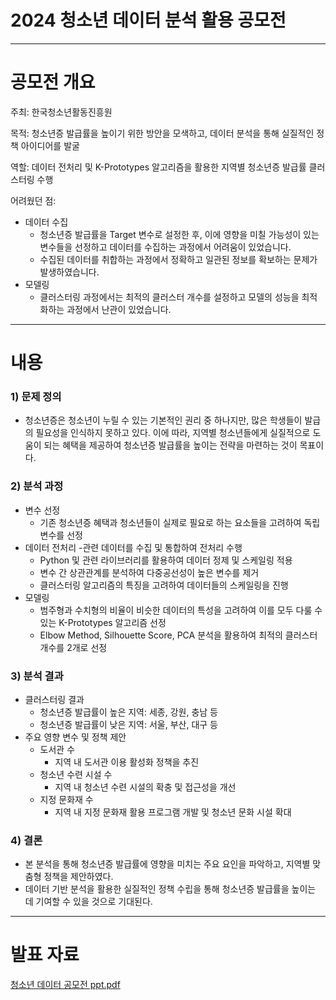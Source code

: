 # 2024 청소년 데이터 분석 활용 공모전
---------------------

# 공모전 개요
주최: 한국청소년활동진흥원

목적: 청소년증 발급률을 높이기 위한 방안을 모색하고, 데이터 분석을 통해 실질적인 정책 아이디어를 발굴

역할: 데이터 전처리 및 K-Prototypes 알고리즘을 활용한 지역별 청소년증 발급률 클러스터링 수행

어려웠던 점: 
- 데이터 수집
  - 청소년증 발급률을 Target 변수로 설정한 후, 이에 영향을 미칠 가능성이 있는 변수들을 선정하고 데이터를 수집하는 과정에서 어려움이 있었습니다.
  - 수집된 데이터를 취합하는 과정에서 정확하고 일관된 정보를 확보하는 문제가 발생하였습니다.
- 모델링
  - 클러스터링 과정에서는 최적의 클러스터 개수를 설정하고 모델의 성능을 최적화하는 과정에서 난관이 있었습니다.
-------------------------------

# 내용
### 1) 문제 정의
- 청소년증은 청소년이 누릴 수 있는 기본적인 권리 중 하나지만, 많은 학생들이 발급의 필요성을 인식하지 못하고 있다. 이에 따라, 지역별 청소년들에게 실질적으로 도움이 되는 혜택을 제공하여 청소년증 발급률을 높이는 전략을 마련하는 것이 목표이다.
  
### 2) 분석 과정
- 변수 선정
  - 기존 청소년증 혜택과 청소년들이 실제로 필요로 하는 요소들을 고려하여 독립 변수를 선정
- 데이터 전처리
  -관련 데이터를 수집 및 통합하여 전처리 수행
  - Python 및 관련 라이브러리를 활용하여 데이터 정제 및 스케일링 적용
  - 변수 간 상관관계를 분석하여 다중공선성이 높은 변수를 제거
  - 클러스터링 알고리즘의 특징을 고려하여 데이터들의 스케일링을 진행
- 모델링
  - 범주형과 수치형의 비율이 비슷한 데이터의 특성을 고려하여 이를 모두 다룰 수 있는 K-Prototypes 알고리즘 선정
  - Elbow Method, Silhouette Score, PCA 분석을 활용하여 최적의 클러스터 개수를 2개로 선정
### 3) 분석 결과
- 클러스터링 결과
  - 청소년증 발급률이 높은 지역: 세종, 강원, 충남 등
  - 청소년증 발급률이 낮은 지역: 서울, 부산, 대구 등
- 주요 영향 변수 및 정책 제안
  - 도서관 수
    - 지역 내 도서관 이용 활성화 정책을 추진  
  - 청소년 수련 시설 수
    - 지역 내 청소년 수련 시설의 확충 및 접근성을 개선
  - 지정 문화재 수
    - 지역 내 지정 문화재 활용 프로그램 개발 및 청소년 문화 시설 확대
### 4) 결론
- 본 분석을 통해 청소년증 발급률에 영향을 미치는 주요 요인을 파악하고, 지역별 맞춤형 정책을 제안하였다.
- 데이터 기반 분석을 활용한 실질적인 정책 수립을 통해 청소년증 발급률을 높이는 데 기여할 수 있을 것으로 기대된다.
-------------------------------

# 발표 자료
[청소년 데이터 공모전 ppt.pdf](https://github.com/user-attachments/files/19305495/ppt.pdf)

